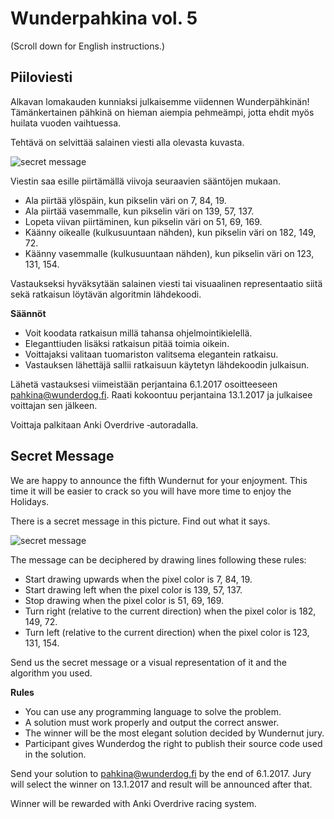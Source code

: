 # Wunderpahkina vol. 5

(Scroll down for English instructions.)

## Piiloviesti

Alkavan lomakauden kunniaksi julkaisemme viidennen Wunderpähkinän! Tämänkertainen pähkinä on hieman aiempia pehmeämpi, jotta ehdit myös huilata vuoden vaihtuessa.

Tehtävä on selvittää salainen viesti alla olevasta kuvasta.

![secret message](https://cloud.githubusercontent.com/assets/14271859/21306742/3663c24c-c5db-11e6-8be5-e358d0e0215a.png)

Viestin saa esille piirtämällä viivoja seuraavien sääntöjen mukaan.

   * Ala piirtää ylöspäin, kun pikselin väri on 7, 84, 19.
   * Ala piirtää vasemmalle, kun pikselin väri on 139, 57, 137.
   * Lopeta viivan piirtäminen, kun pikselin väri on 51, 69, 169.
   * Käänny oikealle (kulkusuuntaan nähden), kun pikselin väri on 182, 149, 72.
   * Käänny vasemmalle (kulkusuuntaan nähden), kun pikselin väri on 123, 131, 154.

Vastaukseksi hyväksytään salainen viesti tai visuaalinen representaatio siitä sekä ratkaisun löytävän algoritmin lähdekoodi.

**Säännöt**

   * Voit koodata ratkaisun millä tahansa ohjelmointikielellä.
   * Eleganttiuden lisäksi ratkaisun pitää toimia oikein.
   * Voittajaksi valitaan tuomariston valitsema elegantein ratkaisu.
   * Vastauksen lähettäjä sallii ratkaisuun käytetyn lähdekoodin julkaisun.

Lähetä vastauksesi viimeistään perjantaina 6.1.2017 osoitteeseen pahkina@wunderdog.fi.
Raati kokoontuu perjantaina 13.1.2017 ja julkaisee voittajan sen jälkeen.

Voittaja palkitaan Anki Overdrive ‐autoradalla.

## Secret Message

We are happy to announce the fifth Wundernut for your enjoyment. This time it will be easier to crack so you will have more time to enjoy the Holidays.

There is a secret message in this picture. Find out what it says.

![secret message](https://cloud.githubusercontent.com/assets/14271859/21306742/3663c24c-c5db-11e6-8be5-e358d0e0215a.png)

The message can be deciphered by drawing lines following these rules:

   * Start drawing upwards when the pixel color is 7, 84, 19.
   * Start drawing left when the pixel color is 139, 57, 137.
   * Stop drawing when the pixel color is 51, 69, 169.
   * Turn right (relative to the current direction) when the pixel color is 182, 149, 72.
   * Turn left (relative to the current direction) when the pixel color is 123, 131, 154.

Send us the secret message or a visual representation of it and the algorithm you used.

**Rules**

   * You can use any programming language to solve the problem.
   * A solution must work properly and output the correct answer.
   * The winner will be the most elegant solution decided by Wundernut jury.
   * Participant gives Wunderdog the right to publish their source code used in the solution.

Send your solution to pahkina@wunderdog.fi by the end of 6.1.2017.
Jury will select the winner on 13.1.2017 and result will be announced after that.

Winner will be rewarded with Anki Overdrive racing system.

